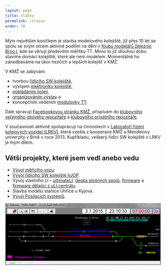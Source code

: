```yaml
---
layout: page
title: Vláčky
permalink: /trains
order: 70
---
```


Mým největším koníčkem je stavba modelového kolejiště, již přes 10 let se spolu
se svým otcem aktivně podílím na dění v [Klubu modelářů železnic
Brno I](http://www.kmz-brno.cz/), kde se věnuji především měřítku TT. Mimo to
již dlouhou dobu stavíme domácí kolejiště, které ale není modelem. Momentálně
ho zanedbáváme na úkor hezčích a lepších kolejišť v KMŽ.

V KMŽ se zabývám:

 * tvorbou [řídícího SW kolejiště](http://hjop.kmz-brno.cz/),
 * vývojem [elektroniky
   kolejiště](https://uli.kmz-brno.cz/),
 * [pokládáním
   kolejí](https://www.kmz-brno.cz/stavba-stanice-uhrice-ii-pokladka-koleji/),
 * [organizováním
   výstav](https://www.kmz-brno.cz/rubrika/vystavy/) a
 * koncepčním vedením [modulovky TT](https://www.kmz-brno.cz/rubrika/nase-kolejiste/tt/).

Dále spravuji [Facebookovou stránku KMŽ](https://www.facebook.com/KMZBrnoI),
přispívám do [klubovního veřejného gitového
repozitáře](https://github.com/kmzbrnoI) a [klubovního privátního
repozitáře](https://share.kmz-brno.cz/).

V současnosti aktivně spolupracuji na činnostech v [Laboratoři řízení
kolejových vozidel (LRKV)](http://lrkv.pef.mendelu.cz/), která vzešla
z kooperace KMŽ a Mendelovy univerzity v Brně v roce 2013. Kupříkladu, veškerý
řídící SW kolejiště v LRKV je mým dílem.

## Větší projekty, které jsem vedl anebo vedu

* [Vývoj měřicího vozu](https://wsm.kmz-brno.cz/).
* [Vývoj řídícího SW kolejiště hJOP](http://hjop.kmz-brno.cz/).
* Vývoj vlastního LI – [ultimateLI](https://uli.kmz-brno.cz): [deska plošných
  spojů](https://github.com/kmzbrnoI/uLI-pcb),
  [firmware](https://github.com/kmzbrnoI/uLI-fw) a [firmware dělající z uLI
  centrálu](https://github.com/kmzbrnoI/uLI-master-fw).
* Stavba modelu stanice Uhřice u Kyjova.
* [Vývoj Posílacích
  systémů](https://github.com/kmzbrnoI?query=posilaci-systemy).

![Dispečerské rozhraní stanice Klobouky u Brna](assets/klobouky.png)
